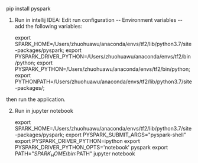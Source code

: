 

pip install pyspark

1. Run in intellij IDEA:
    Edit run configuration -- Environment variables -- add the following variables:
    
    export SPARK_HOME=/Users/zhuohuawu/anaconda/envs/tf2/lib/python3.7/site-packages/pyspark;
    export PYSPARK_DRIVER_PYTHON=/Users/zhuohuawu/anaconda/envs/tf2/bin/python;
    export PYSPARK_PYTHON=/Users/zhuohuawu/anaconda/envs/tf2/bin/python;
    export PYTHONPATH=/Users/zhuohuawu/anaconda/envs/tf2/lib/python3.7/site-packages/;

then run the application. 

2. Run in jupyter notebook

    export SPARK_HOME=/Users/zhuohuawu/anaconda/envs/tf2/lib/python3.7/site-packages/pyspark;
    export PYSPARK_SUBMIT_ARGS="pyspark-shell"
    export PYSPARK_DRIVER_PYTHON=ipython
    export PYSPARK_DRIVER_PYTHON_OPTS='notebook' pyspark
    export PATH="$SPARK_HOME/bin:$PATH"
    jupyter notebook


